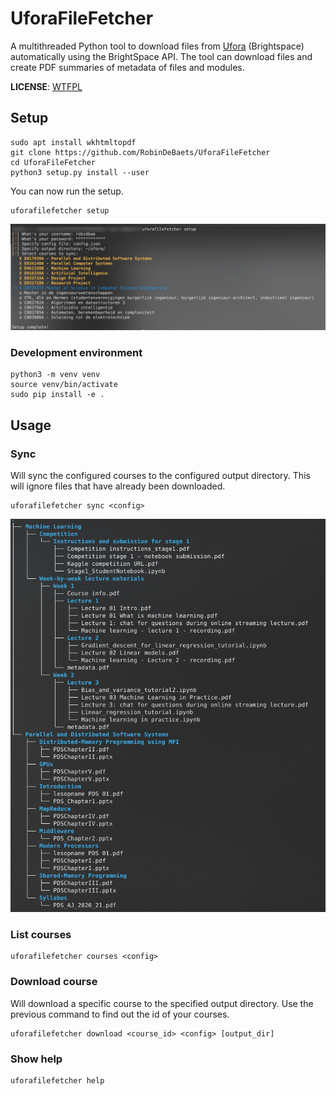 # UforaFileFetcher

A multithreaded Python tool to download files from [Ufora](https://ufora.ugent.be) (Brightspace) automatically using the BrightSpace API.
The tool can download files and create PDF summaries of metadata of files and modules.

**LICENSE**: [WTFPL](https://en.wikipedia.org/wiki/WTFPL)

## Setup
 
```
sudo apt install wkhtmltopdf
git clone https://github.com/RobinDeBaets/UforaFileFetcher
cd UforaFileFetcher
python3 setup.py install --user
```

You can now run the setup.
```
uforafilefetcher setup
```

![](images/setup.png)

### Development environment

```
python3 -m venv venv
source venv/bin/activate
sudo pip install -e . 
```


## Usage

### Sync

Will sync the configured courses to the configured output directory. This will ignore files that have already been downloaded.

```
uforafilefetcher sync <config>
```

![](images/sync.png)


### List courses


```
uforafilefetcher courses <config>
```

### Download course

Will download a specific course to the specified output directory. Use the previous command to find out the id of your 
courses.

```
uforafilefetcher download <course_id> <config> [output_dir]
```

### Show help

```
uforafilefetcher help
```
